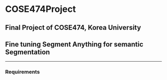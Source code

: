 # COSE474Project
Final Project of COSE474, Korea University
---
## Fine tuning Segment Anything for semantic Segmentation

---
### Requirements

